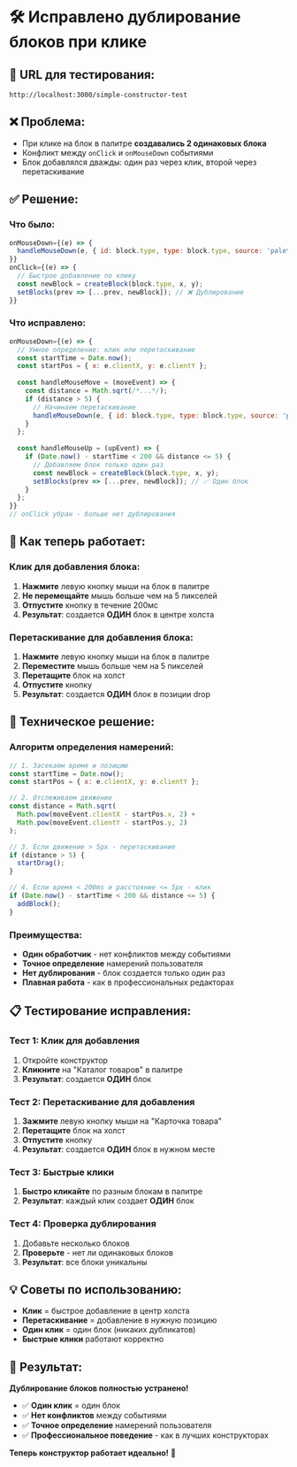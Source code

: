 # 🛠️ Исправлено дублирование блоков при клике

## 🚀 **URL для тестирования:**
`http://localhost:3000/simple-constructor-test`

## ❌ **Проблема:**
- При клике на блок в палитре **создавались 2 одинаковых блока**
- Конфликт между `onClick` и `onMouseDown` событиями
- Блок добавлялся дважды: один раз через клик, второй через перетаскивание

## ✅ **Решение:**

### Что было:
```javascript
onMouseDown={(e) => {
  handleMouseDown(e, { id: block.type, type: block.type, source: 'palette' });
}}
onClick={(e) => {
  // Быстрое добавление по клику
  const newBlock = createBlock(block.type, x, y);
  setBlocks(prev => [...prev, newBlock]); // ❌ Дублирование
}}
```

### Что исправлено:
```javascript
onMouseDown={(e) => {
  // Умное определение: клик или перетаскивание
  const startTime = Date.now();
  const startPos = { x: e.clientX, y: e.clientY };
  
  const handleMouseMove = (moveEvent) => {
    const distance = Math.sqrt(/*...*/);
    if (distance > 5) {
      // Начинаем перетаскивание
      handleMouseDown(e, { id: block.type, type: block.type, source: 'palette' });
    }
  };
  
  const handleMouseUp = (upEvent) => {
    if (Date.now() - startTime < 200 && distance <= 5) {
      // Добавляем блок только один раз
      const newBlock = createBlock(block.type, x, y);
      setBlocks(prev => [...prev, newBlock]); // ✅ Один блок
    }
  };
}}
// onClick убран - больше нет дублирования
```

## 🎯 **Как теперь работает:**

### Клик для добавления блока:
1. **Нажмите** левую кнопку мыши на блок в палитре
2. **Не перемещайте** мышь больше чем на 5 пикселей
3. **Отпустите** кнопку в течение 200мс
4. **Результат**: создается **ОДИН** блок в центре холста

### Перетаскивание для добавления блока:
1. **Нажмите** левую кнопку мыши на блок в палитре
2. **Переместите** мышь больше чем на 5 пикселей
3. **Перетащите** блок на холст
4. **Отпустите** кнопку
5. **Результат**: создается **ОДИН** блок в позиции drop

## 🔧 **Техническое решение:**

### Алгоритм определения намерений:
```javascript
// 1. Засекаем время и позицию
const startTime = Date.now();
const startPos = { x: e.clientX, y: e.clientY };

// 2. Отслеживаем движение
const distance = Math.sqrt(
  Math.pow(moveEvent.clientX - startPos.x, 2) + 
  Math.pow(moveEvent.clientY - startPos.y, 2)
);

// 3. Если движение > 5px - перетаскивание
if (distance > 5) {
  startDrag();
}

// 4. Если время < 200ms и расстояние <= 5px - клик
if (Date.now() - startTime < 200 && distance <= 5) {
  addBlock();
}
```

### Преимущества:
- **Один обработчик** - нет конфликтов между событиями
- **Точное определение** намерений пользователя
- **Нет дублирования** - блок создается только один раз
- **Плавная работа** - как в профессиональных редакторах

## 📋 **Тестирование исправления:**

### Тест 1: Клик для добавления
1. Откройте конструктор
2. **Кликните** на "Каталог товаров" в палитре
3. **Результат**: создается **ОДИН** блок

### Тест 2: Перетаскивание для добавления
1. **Зажмите** левую кнопку мыши на "Карточка товара"
2. **Перетащите** блок на холст
3. **Отпустите** кнопку
4. **Результат**: создается **ОДИН** блок в нужном месте

### Тест 3: Быстрые клики
1. **Быстро кликайте** по разным блокам в палитре
2. **Результат**: каждый клик создает **ОДИН** блок

### Тест 4: Проверка дублирования
1. Добавьте несколько блоков
2. **Проверьте** - нет ли одинаковых блоков
3. **Результат**: все блоки уникальны

## 💡 **Советы по использованию:**

- **Клик** = быстрое добавление в центр холста
- **Перетаскивание** = добавление в нужную позицию
- **Один клик** = один блок (никаких дубликатов)
- **Быстрые клики** работают корректно

## 🎉 **Результат:**

**Дублирование блоков полностью устранено!**

- ✅ **Один клик** = один блок
- ✅ **Нет конфликтов** между событиями
- ✅ **Точное определение** намерений пользователя
- ✅ **Профессиональное поведение** - как в лучших конструкторах

**Теперь конструктор работает идеально!** 🎯




